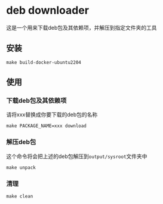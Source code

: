 # deb downloader

这是一个用来下载deb包及其依赖项，并解压到指定文件夹的工具

## 安装

```
make build-docker-ubuntu2204
```

## 使用

### 下载deb包及其依赖项

请将xxx替换成你要下载的deb包的名称

```
make PACKAGE_NAME=xxx download
```

### 解压deb包

这个命令将会把上述的deb包解压到`output/sysroot`文件夹中

```
make unpack
```

### 清理

```
make clean
```
